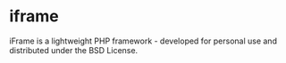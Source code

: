 iframe
======

iFrame is a lightweight PHP framework - developed for personal use and distributed under the BSD License.
